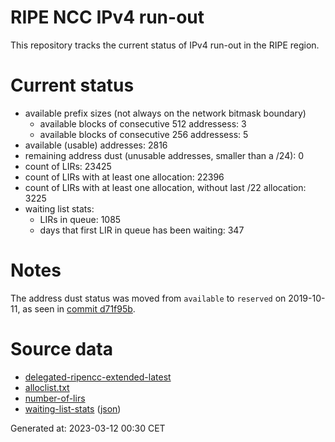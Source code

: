 # RIPE NCC IPv4 run-out
This repository tracks the current status of IPv4 run-out in the RIPE region.

# Current status
- available prefix sizes (not always on the network bitmask boundary)
  - available blocks of consecutive 512 addressess: 3
  - available blocks of consecutive 256 addressess: 5
- available (usable) addresses: 2816
- remaining address dust (unusable addresses, smaller than a /24): 0
- count of LIRs: 23425
- count of LIRs with at least one allocation: 22396
- count of LIRs with at least one allocation, without last /22 allocation: 3225
- waiting list stats:
  - LIRs in queue: 1085
  - days that first LIR in queue has been waiting: 347

# Notes
The address dust status was moved from `available` to `reserved` on 2019-10-11, as seen in [commit d71f95b](https://github.com/zajdee/ripe-ncc-ipv4-runout/commit/d71f95b1f7c9f639556e395e4ad0f41e54834954).

# Source data
- [delegated-ripencc-extended-latest](https://ftp.ripe.net/pub/stats/ripencc/delegated-ripencc-extended-latest)
- [alloclist.txt](https://ftp.ripe.net/pub/stats/ripencc/membership/alloclist.txt)
- [number-of-lirs](https://labs.ripe.net/statistics/number-of-lirs)
- [waiting-list-stats](https://www.ripe.net/manage-ips-and-asns/ipv4/ipv4-waiting-list) ([json](https://www-static.ripe.net/dynamic/ipv4-waiting-list/stats.json))

Generated at: 2023-03-12 00:30 CET
